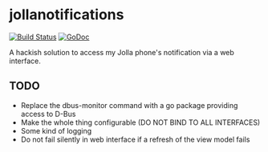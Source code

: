 jollanotifications
==================
[![Build Status](https://travis-ci.org/blabber/jollanotifications.svg?branch=master)](https://travis-ci.org/blabber/mbox)
[![GoDoc](https://godoc.org/github.com/blabber/mbox?status.svg)](https://godoc.org/github.com/blabber/mbox)

A hackish solution to access my Jolla phone's notification via a web interface.

TODO
----

 * Replace the dbus-monitor command with a go package providing access to D-Bus
 * Make the whole thing configurable (DO NOT BIND TO ALL INTERFACES)
 * Some kind of logging
 * Do not fail silently in web interface if a refresh of the view model fails
